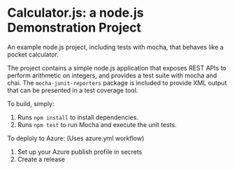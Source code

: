 Calculator.js: a node.js Demonstration Project
==============================================
An example node.js project, including tests with mocha, that behaves like
a pocket calculator.

The project  contains a simple node.js application that exposes REST APIs
to perform arithmetic on integers, and provides a test suite with mocha
and chai.  The `mocha-junit-reporters` package is included to provide XML
output that can be presented in a test coverage tool.

To build, simply:

1. Runs `npm install` to install dependencies.
2. Runs `npm test` to run Mocha and execute the unit tests.

To deploly to Azure: (Uses azure.yml workflow)

1. Set up your Azure publish profile in secrets
2. Create a release

